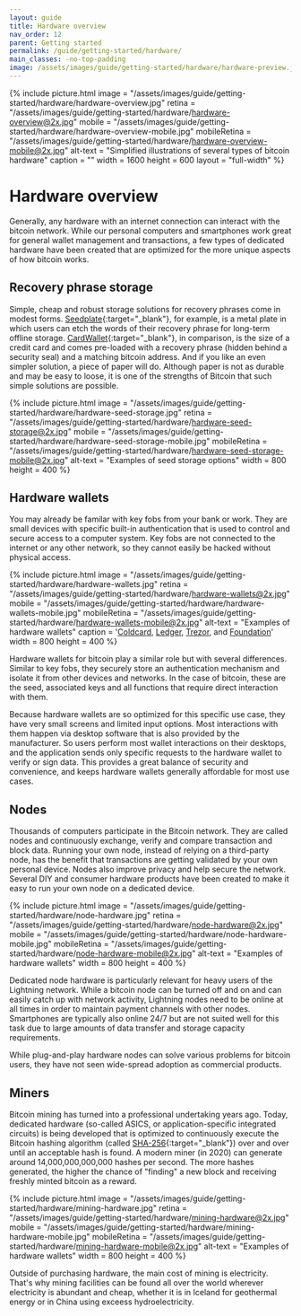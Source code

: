 ```yaml
---
layout: guide
title: Hardware overview
nav_order: 12
parent: Getting started
permalink: /guide/getting-started/hardware/
main_classes: -no-top-padding
image: /assets/images/guide/getting-started/hardware/hardware-preview.jpg
---
```


<!--

Editor's notes

This page provides an overview of the different types of hardware that interact with the bitcoin network. It is only a top-level summary. An idea for future expansion would be create sub-pages
to more thoroughly discuss each hardware type.

Illustration sources

- https://www.figma.com/file/qzvCvqhSRx3Jq8aywaSjlr/Bitcoin-Design-Guide-Illustrations-CO?node-id=291%3A2675
- https://www.figma.com/file/qzvCvqhSRx3Jq8aywaSjlr/Bitcoin-Design-Guide-Illustrations-CO?node-id=53%3A3663

-->

{% include picture.html
   image = "/assets/images/guide/getting-started/hardware/hardware-overview.jpg"
   retina = "/assets/images/guide/getting-started/hardware/hardware-overview@2x.jpg"
   mobile = "/assets/images/guide/getting-started/hardware/hardware-overview-mobile.jpg"
   mobileRetina = "/assets/images/guide/getting-started/hardware/hardware-overview-mobile@2x.jpg"
   alt-text = "Simplified illustrations of several types of bitcoin hardware"
   caption = ""
   width = 1600
   height = 600
   layout = "full-width"
%}

# Hardware overview

Generally, any hardware with an internet connection can interact with the bitcoin network. While our personal computers and smartphones work great for general wallet management and transactions, a few types of dedicated hardware have been created that are optimized for the more unique aspects of how bitcoin works.

## Recovery phrase storage

Simple, cheap and robust storage solutions for recovery phrases come in modest forms. [Seedplate](https://bitcoinseedbackup.com/){:target="_blank"}, for example, is a metal plate in which users can etch the words of their recovery phrase for long-term offline storage. [CardWallet](https://www.cardwallet.com){:target="_blank"}, in comparison, is the size of a credit card and comes pre-loaded with a recovery phrase (hidden behind a security seal) and a matching bitcoin address. And if you like an even simpler solution, a piece of paper will do. Although paper is not as durable and may be easy to loose, it is one of the strengths of Bitcoin that such simple solutions are possible.

{% include picture.html
   image = "/assets/images/guide/getting-started/hardware/hardware-seed-storage.jpg"
   retina = "/assets/images/guide/getting-started/hardware/hardware-seed-storage@2x.jpg"
   mobile = "/assets/images/guide/getting-started/hardware/hardware-seed-storage-mobile.jpg"
   mobileRetina = "/assets/images/guide/getting-started/hardware/hardware-seed-storage-mobile@2x.jpg"
   alt-text = "Examples of seed storage options"
   width = 800
   height = 400
%}

## Hardware wallets

You may already be familar with key fobs from your bank or work. They are small devices with specific built-in authentication that is used to control and secure access to a computer system. Key fobs are not connected to the internet or any other network, so they cannot easily be hacked without physical access.

{% include picture.html
   image = "/assets/images/guide/getting-started/hardware/hardware-wallets.jpg"
   retina = "/assets/images/guide/getting-started/hardware/hardware-wallets@2x.jpg"
   mobile = "/assets/images/guide/getting-started/hardware/hardware-wallets-mobile.jpg"
   mobileRetina = "/assets/images/guide/getting-started/hardware/hardware-wallets-mobile@2x.jpg"
   alt-text = "Examples of hardware wallets"
   caption = '<a href="https://coldcardwallet.com" target="_blank">Coldcard</a>, <a href="https://www.ledger.com/" target="_blank">Ledger</a>, <a href="https://trezor.io" target="_blank">Trezor</a>, and <a href="https://foundationdevices.com" target="_blank">Foundation</a>'
   width = 800
   height = 400
%}

Hardware wallets for bitcoin play a similar role but with several differences. Similar to key fobs, they securely store an authentication mechanism and isolate it from other devices and networks. In the case of bitcoin, these are the seed, associated keys and all functions that require direct interaction with them.

Because hardware wallets are so optimized for this specific use case, they have very small screens and limited input options. Most interactions with them happen via desktop software that is also provided by the manufacturer. So users perform most wallet interactions on their desktops, and the application sends only specific requests to the hardware wallet to verify or sign data. This provides a great balance of security and convenience, and keeps hardware wallets generally affordable for most use cases.

## Nodes

Thousands of computers participate in the Bitcoin network. They are called nodes and continuously exchange, verify and compare transaction and block data. Running your own node, instead of relying on a third-party node, has the benefit that transactions are getting validated by your own personal device. Nodes also improve privacy and help secure the network. Several DIY and consumer hardware products have been created to make it easy to run your own node on a dedicated device.

{% include picture.html
   image = "/assets/images/guide/getting-started/hardware/node-hardware.jpg"
   retina = "/assets/images/guide/getting-started/hardware/node-hardware@2x.jpg"
   mobile = "/assets/images/guide/getting-started/hardware/node-hardware-mobile.jpg"
   mobileRetina = "/assets/images/guide/getting-started/hardware/node-hardware-mobile@2x.jpg"
   alt-text = "Examples of hardware wallets"
   width = 800
   height = 400
%}

Dedicated node hardware is particularly relevant for heavy users of the Lightning network. While a bitcoin node can be turned off and on and can easily catch up with network activity, Lightning nodes need to be online at all times in order to maintain payment channels with other nodes. Smartphones are typically also online 24/7 but are not suited well for this task due to large amounts of data transfer and storage capacity requirements.

While plug-and-play hardware nodes can solve various problems for bitcoin users, they have not seen wide-spread adoption as commercial products.

## Miners

Bitcoin mining has turned into a professional undertaking years ago. Today, dedicated hardware (so-called ASICS, or application-specific integrated circuits) is being developed that is optimized to continuously execute the Bitcoin hashing algorithm (called [SHA-256](https://en.wikipedia.org/wiki/SHA-2){:target="_blank"}) over and over until an acceptable hash is found. A modern miner (in 2020) can generate around 14,000,000,000,000 hashes per second. The more hashes generated, the higher the chance of "finding" a new block and receiving freshly minted bitcoin as a reward.

{% include picture.html
   image = "/assets/images/guide/getting-started/hardware/mining-hardware.jpg"
   retina = "/assets/images/guide/getting-started/hardware/mining-hardware@2x.jpg"
   mobile = "/assets/images/guide/getting-started/hardware/mining-hardware-mobile.jpg"
   mobileRetina = "/assets/images/guide/getting-started/hardware/mining-hardware-mobile@2x.jpg"
   alt-text = "Examples of hardware wallets"
   width = 800
   height = 400
%}

Outside of purchasing hardware, the main cost of mining is electricity. That's why mining facilities can be found all over the world wherever electricity is abundant and cheap, whether it is in Iceland for geothermal energy or in China using exceess hydroelectricity.


